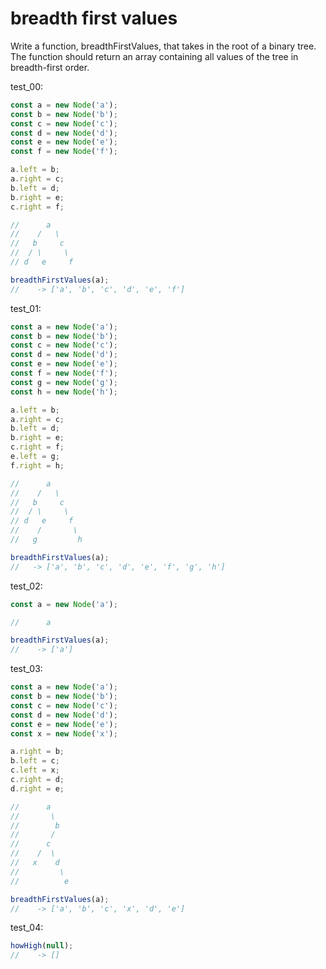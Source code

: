 # breadth first values

Write a function, breadthFirstValues, that takes in the root of a binary tree. The function should return an array containing all values of the tree in breadth-first order.

test_00:
```js
const a = new Node('a');
const b = new Node('b');
const c = new Node('c');
const d = new Node('d');
const e = new Node('e');
const f = new Node('f');

a.left = b;
a.right = c;
b.left = d;
b.right = e;
c.right = f;

//      a
//    /   \
//   b     c
//  / \     \
// d   e     f

breadthFirstValues(a);
//    -> ['a', 'b', 'c', 'd', 'e', 'f']
```

test_01:
```js
const a = new Node('a');
const b = new Node('b');
const c = new Node('c');
const d = new Node('d');
const e = new Node('e');
const f = new Node('f');
const g = new Node('g');
const h = new Node('h');

a.left = b;
a.right = c;
b.left = d;
b.right = e;
c.right = f;
e.left = g;
f.right = h;

//      a
//    /   \
//   b     c
//  / \     \
// d   e     f
//    /       \
//   g         h

breadthFirstValues(a);
//   -> ['a', 'b', 'c', 'd', 'e', 'f', 'g', 'h']
```

test_02:
```js
const a = new Node('a');

//      a

breadthFirstValues(a);
//    -> ['a']
```

test_03:
```js
const a = new Node('a');
const b = new Node('b');
const c = new Node('c');
const d = new Node('d');
const e = new Node('e');
const x = new Node('x');

a.right = b;
b.left = c;
c.left = x;
c.right = d;
d.right = e;

//      a
//       \
//        b
//       /
//      c
//    /  \
//   x    d
//         \
//          e

breadthFirstValues(a);
//    -> ['a', 'b', 'c', 'x', 'd', 'e']
```

test_04:
```js
howHigh(null);
//    -> []
```
